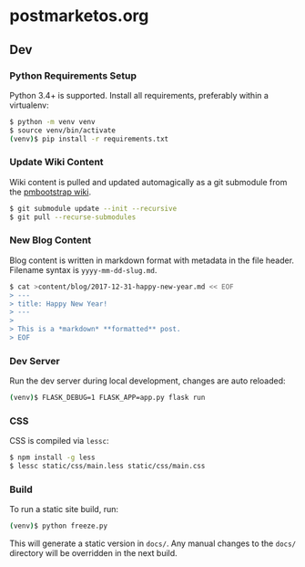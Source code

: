 # postmarketos.org

## Dev

### Python Requirements Setup

Python 3.4+ is supported. Install all requirements, preferably within a virtualenv:

```bash
$ python -m venv venv
$ source venv/bin/activate
(venv)$ pip install -r requirements.txt
```

### Update Wiki Content

Wiki content is pulled and updated automagically as a git submodule from the [pmbootstrap wiki](https://github.com/postmarketOS/pmbootstrap/wiki).

```bash
$ git submodule update --init --recursive
$ git pull --recurse-submodules
```

### New Blog Content

Blog content is written in markdown format with metadata in the file header. Filename syntax is `yyyy-mm-dd-slug.md`.

```bash
$ cat >content/blog/2017-12-31-happy-new-year.md << EOF
> ---
> title: Happy New Year!
> ---
>
> This is a *markdown* **formatted** post.
> EOF
```

### Dev Server

Run the dev server during local development, changes are auto reloaded:

```bash
(venv)$ FLASK_DEBUG=1 FLASK_APP=app.py flask run
```

### CSS

CSS is compiled via `lessc`:

```bash
$ npm install -g less
$ lessc static/css/main.less static/css/main.css
```

### Build

To run a static site build, run:

```bash
(venv)$ python freeze.py
```

This will generate a static version in `docs/`. Any manual changes to the `docs/` directory will be overridden in the next build.
